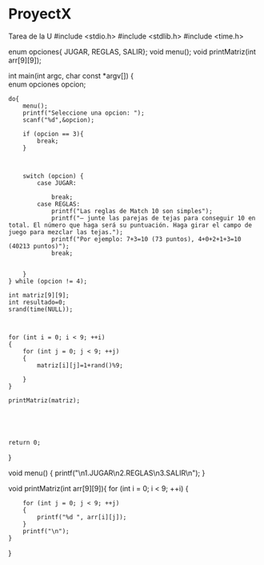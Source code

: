 # ProyectX
Tarea de la U
#include <stdio.h>
#include <stdlib.h>
#include <time.h>

enum opciones{ JUGAR, REGLAS, SALIR};
void menu();
void printMatriz(int arr[9][9]);

int main(int argc, char const *argv[])
{	
	enum opciones opcion;
	
	do{
        menu();
        printf("Seleccione una opcion: ");
        scanf("%d",&opcion);
        
        if (opcion == 3){
            break;
        }

       
        
        switch (opcion) {
            case JUGAR:
				
                break;
            case REGLAS:
                printf("Las reglas de Match 10 son simples");
				printf("– junte las parejas de tejas para conseguir 10 en total. El número que haga será su puntuación. Haga girar el campo de juego para mezclar las tejas.");
				printf("Por ejemplo: 7+3=10 (73 puntos), 4+0+2+1+3=10 (40213 puntos)");
                break;
            
            
        }
    } while (opcion != 4);

	int matriz[9][9];
	int resultado=0;
	srand(time(NULL));


	
	for (int i = 0; i < 9; ++i)
	{
		for (int j = 0; j < 9; ++j)
		{
			matriz[i][j]=1+rand()%9;

		}
	}

	printMatriz(matriz);





	return 0;
}

void menu() {
    printf("\n1.JUGAR\n2.REGLAS\n3.SALIR\n");
}

void printMatriz(int arr[9][9]){
	for (int i = 0; i < 9; ++i)
	{

		for (int j = 0; j < 9; ++j)
		{
			printf("%d ", arr[i][j]);
		}
		printf("\n");
	}

}
